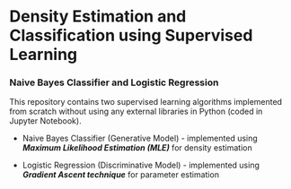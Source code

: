 # Density Estimation and Classification using Supervised Learning 
### Naive Bayes Classifier and Logistic Regression

This repository contains two supervised learning algorithms implemented from scratch without using any external libraries in Python (coded in Jupyter Notebook).

* Naive Bayes Classifier (Generative Model) - implemented using ***Maximum Likelihood Estimation (MLE)*** for density estimation

* Logistic Regression (Discriminative Model) - implemented using ***Gradient Ascent technique*** for parameter estimation

